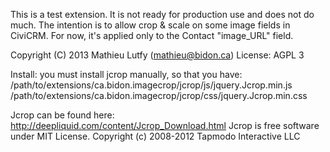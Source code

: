This is a test extension. It is not ready for production use and does not do much.
The intention is to allow crop & scale on some image fields in CiviCRM.
For now, it's applied only to the Contact "image_URL" field.

Copyright (C) 2013 Mathieu Lutfy (mathieu@bidon.ca)
License: AGPL 3

Install: you must install jcrop manually, so that you have:
  /path/to/extensions/ca.bidon.imagecrop/jcrop/js/jquery.Jcrop.min.js
  /path/to/extensions/ca.bidon.imagecrop/jcrop/css/jquery.Jcrop.min.css

Jcrop can be found here: http://deepliquid.com/content/Jcrop_Download.html
Jcrop is free software under MIT License.
Copyright (c) 2008-2012 Tapmodo Interactive LLC

